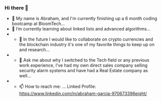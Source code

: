 ### Hi there 👋

- 🔭 My name is Abraham, and I'm currently finishing up a 6 month coding bootcamp at BloomTech...
- 🌱 I’m currently learning about linked lists and advanced algorithms...
- - 👯 In the future I would like to collaborate on crypto currencies and the blockchain industry it's one of my favorite things to keep up on and research...
- - 💬 Ask me about why I switched to the Tech field or any previous work experience, I've had my own direct sales company selling security alarm systems and have had a Real Estate company as well...
- - 📫 How to reach me: ... Linked Profile: https://www.linkedin.com/in/abraham-garcia-970673396eight/
<!--
**Abraman18/Abraman18** is a ✨ _special_ ✨ repository because its `README.md` (this file) appears on your GitHub profile.

Here are some ideas to get you started:

- 🔭 I’m currently working on ...
- 🌱 I’m currently learning ...
- 👯 I’m looking to collaborate on ...
- 🤔 I’m looking for help with ...
- 💬 Ask me about ...
- 📫 How to reach me: ...
- 😄 Pronouns: ...
- ⚡ Fun fact: ...
-->
